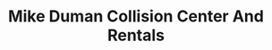 ---
title: "Mike Duman Collision Center And Rentals"
url: /suffolk/mike-duman-collision-center-and-rentals/
shop: Autowerkstatt
---